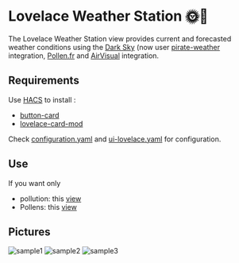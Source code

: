 # Lovelace Weather Station 🌞🌛

The Lovelace Weather Station view provides current and forecasted weather conditions using the [Dark Sky](https://www.home-assistant.io/integrations/darksky/) (now user [pirate-weather](https://github.com/alexander0042/pirate-weather-ha) integration, [Pollen.fr](http://pollen.fr) and [AirVisual](https://www.home-assistant.io/integrations/airvisual/) integration.

## Requirements

Use [HACS](https://github.com/hacs/integration) to install :
- [button-card](https://github.com/custom-cards/button-card)
- [lovelace-card-mod](https://github.com/thomasloven/lovelace-card-mod)

Check [configuration.yaml](https://github.com/Bastiencc/weather-station-dark-sky/blob/master/configuration.yaml) and [ui-lovelace.yaml](https://github.com/Bastiencc/weather-station-dark-sky/blob/master/ui-lovelace.yaml) for configuration.

## Use

If you want only 
- pollution: this [view](https://github.com/Bastiencc/weather-station-dark-sky/blob/master/lovelace/views/pollution_only.yaml)
- Pollens: this [view](https://github.com/Bastiencc/weather-station-dark-sky/blob/master/lovelace/views/pollen_only.yaml)
      
## Pictures

![sample1](https://i.ibb.co/Vt513KK/1.jpg)
![sample2](https://i.ibb.co/RHKhkRD/2.jpg)
![sample3](https://i.ibb.co/P60LT7Z/2020-04-11-15-08-08.jpg)
